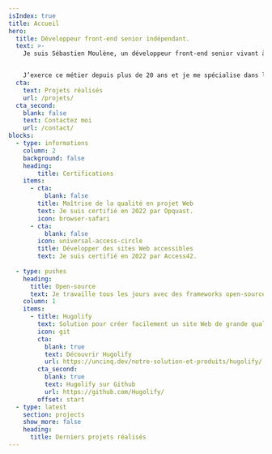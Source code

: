 ```yaml
---
isIndex: true
title: Accueil
hero:
  title: Développeur front-end senior indépendant.
  text: >-
    Je suis Sébastien Moulène, un développeur front-end senior vivant à Bordeaux en France.


    J’exerce ce métier depuis plus de 20 ans et je me spécialise dans la conception de sites Web performants, accessibles à tous et bas carbone.
  cta:
    text: Projets réalisés
    url: /projets/
  cta_second:
    blank: false
    text: Contactez moi
    url: /contact/
blocks:
  - type: informations
    column: 2
    background: false
    heading:
        title: Certifications
    items:
      - cta:
          blank: false
        title: Maîtrise de la qualité en projet Web
        text: Je suis certifié en 2022 par Opquast.
        icon: browser-safari
      - cta:
          blank: false
        icon: universal-access-circle
        title: Développer des sites Web accessibles
        text: Je suis certifié en 2022 par Access42.
  
  - type: pushes
    heading:
      title: Open-source
      text: Je travaille tous les jours avec des frameworks open-source comme Bootstrap ou Hugo, c'est pour quoi je suis heureux de contribuer au mouvement en partageant mon travail sur mon framework Hugo.
    column: 1
    items:
      - title: Hugolify
        text: Solution pour créer facilement un site Web de grande qualité tout en ayant un espace admin dédié et simplifié.
        icon: git
        cta:
          blank: true
          text: Découvrir Hugolify
          url: https://uncinq.dev/notre-solution-et-produits/hugolify/
        cta_second:
          blank: true
          text: Hugolify sur Github
          url: https://github.com/Hugolify/
        offset: start
  - type: latest
    section: projects
    show_more: false
    heading:
      title: Derniers projets réalisés
---
```

